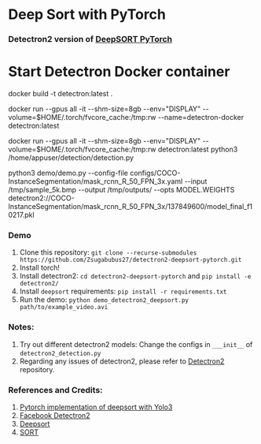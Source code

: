 # Deep Sort with PyTorch 
### Detectron2 version of [DeepSORT PyTorch](https://github.com/ZQPei/deep_sort_pytorch)

# Start Detectron Docker container
docker build -t detectron:latest .

docker run --gpus all -it --shm-size=8gb --env="DISPLAY" --volume=$HOME/.torch/fvcore_cache:/tmp:rw --name=detectron-docker detectron:latest

docker run --gpus all -it --shm-size=8gb --env="DISPLAY" --volume=$HOME/.torch/fvcore_cache:/tmp:rw detectron:latest python3 /home/appuser/detection/detection.py

python3 demo/demo.py --config-file configs/COCO-InstanceSegmentation/mask_rcnn_R_50_FPN_3x.yaml --input /tmp/sample_5k.bmp --output /tmp/outputs/ --opts MODEL.WEIGHTS detectron2://COCO-InstanceSegmentation/mask_rcnn_R_50_FPN_3x/137849600/model_final_f10217.pkl
### Demo
1. Clone this repository: `git clone --recurse-submodules https://github.com/Zsugabubus27/detectron2-deepsort-pytorch.git`
2. Install torch!
3. Install detectron2: `cd detectron2-deepsort-pytorch` and `pip install -e detectron2/`
4. Install `deepsort` requirements: `pip install -r requirements.txt`
5. Run the demo: `python demo_detectron2_deepsort.py path/to/example_video.avi`

### Notes:
1. Try out different detectron2 models: Change the configs in `___init__` of `detectron2_detection.py`
2. Regarding any issues of detectron2, please refer to  [Detectron2](https://github.com/facebookresearch/detectron2) repository.

### References and Credits:
1. [Pytorch implementation of deepsort with Yolo3](https://github.com/ZQPei/deep_sort_pytorch)
2. [Facebook Detectron2](https://github.com/facebookresearch/detectron2)
3. [Deepsort](https://github.com/nwojke/deep_sort)
4. [SORT](https://github.com/abewley/sort)
